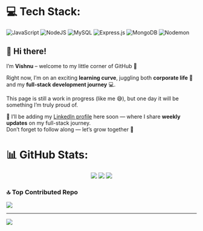 
# 💻 Tech Stack:
![JavaScript](https://img.shields.io/badge/javascript-%23323330.svg?style=for-the-badge&logo=javascript&logoColor=%23F7DF1E) ![NodeJS](https://img.shields.io/badge/node.js-6DA55F?style=for-the-badge&logo=node.js&logoColor=white) ![MySQL](https://img.shields.io/badge/mysql-4479A1.svg?style=for-the-badge&logo=mysql&logoColor=white) ![Express.js](https://img.shields.io/badge/express.js-%23404d59.svg?style=for-the-badge&logo=express&logoColor=%2361DAFB) ![MongoDB](https://img.shields.io/badge/MongoDB-%234ea94b.svg?style=for-the-badge&logo=mongodb&logoColor=white) ![Nodemon](https://img.shields.io/badge/NODEMON-%23323330.svg?style=for-the-badge&logo=nodemon&logoColor=%BBDEAD)
## 👋 Hi there!  

I’m **Vishnu** – welcome to my little corner of GitHub 🚀  

Right now, I’m on an exciting **learning curve**, juggling both **corporate life** 🏢 and my **full-stack development journey** 💻.  

This page is still a work in progress (like me 😅), but one day it will be something I’m truly proud of.  

🔗 I’ll be adding my [LinkedIn profile](https://www.linkedin.com/in/vishnu-venugopal-52289724a/) here soon — where I share **weekly updates** on my full-stack journey.  
Don’t forget to follow along — let’s grow together 🌱  


# 📊 GitHub Stats:
<div align="center">

  <!-- GitHub Stats -->
  <img src="https://github-readme-stats.vercel.app/api?username=vishnu581&theme=dark&hide_border=false&include_all_commits=false&count_private=false" />


  <!-- Streak Stats -->
  <img src="https://nirzak-streak-stats.vercel.app/?user=vishnu581&theme=dark&hide_border=false" />

  

  <!-- Top Languages -->
  <img src="https://github-readme-stats.vercel.app/api/top-langs/?username=vishnu581&theme=dark&hide_border=false&include_all_commits=false&count_private=false&layout=compact" />

</div>

### 🔝 Top Contributed Repo
![](https://github-contributor-stats.vercel.app/api?username=vishnu581&limit=5&theme=dark&combine_all_yearly_contributions=true)

---
[![](https://visitcount.itsvg.in/api?id=vishnu581&icon=0&color=0)](https://visitcount.itsvg.in)


